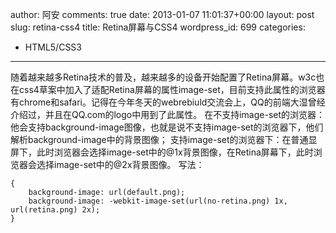 author: 阿安
comments: true
date: 2013-01-07 11:01:37+00:00
layout: post
slug: retina-css4
title: Retina屏幕与CSS4
wordpress_id: 699
categories:
- HTML5/CSS3
---

随着越来越多Retina技术的普及，越来越多的设备开始配置了Retina屏幕。w3c也在css4草案中加入了适配Retina屏幕的属性image-set，目前支持此属性的浏览器有chrome和safari。记得在今年冬天的webrebiuld交流会上，QQ的前端大湿曾经介绍过，并且在QQ.com的logo中用到了此属性。
在不支持image-set的浏览器：他会支持background-image图像，也就是说不支持image-set的浏览器下，他们解析background-image中的背景图像；
支持image-set的浏览器下：在普通显屏下，此时浏览器会选择image-set中的@1x背景图像，在Retina屏幕下，此时浏览器会选择image-set中的@2x背景图像。
写法：

    

    {
        background-image: url(default.png);
        background-image: -webkit-image-set(url(no-retina.png) 1x, url(retina.png) 2x);
    }


